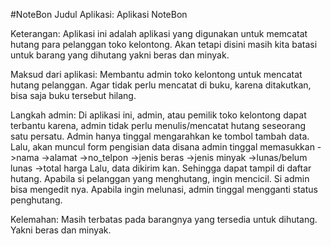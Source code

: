 #NoteBon
Judul Aplikasi:
Aplikasi NoteBon

Keterangan:
 Aplikasi ini adalah aplikasi yang digunakan untuk memcatat hutang para pelanggan toko kelontong. Akan tetapi disini masih kita batasi untuk barang yang dihutang yakni beras dan minyak. 

Maksud dari aplikasi:
 Membantu admin toko kelontong untuk mencatat hutang pelanggan. Agar tidak perlu mencatat di buku, karena ditakutkan, bisa saja buku tersebut hilang. 

Langkah admin:
 Di aplikasi ini, admin, atau pemilik toko kelontong dapat terbantu karena, admin tidak perlu menulis/mencatat hutang seseorang satu persatu. Admin hanya tinggal mengarahkan ke tombol tambah data. Lalu, akan muncul form pengisian data disana admin tinggal memasukkan 
->nama
->alamat
->no_telpon
->jenis beras
->jenis minyak
->lunas/belum lunas 
->total harga
Lalu, data dikirim kan. Sehingga dapat tampil di daftar hutang. 
Apabila si pelanggan yang menghutang, ingin mencicil. Si admin bisa mengedit nya.
Apabila ingin melunasi, admin tinggal mengganti status penghutang. 

Kelemahan:
Masih terbatas pada barangnya yang tersedia untuk dihutang. Yakni beras dan minyak.
